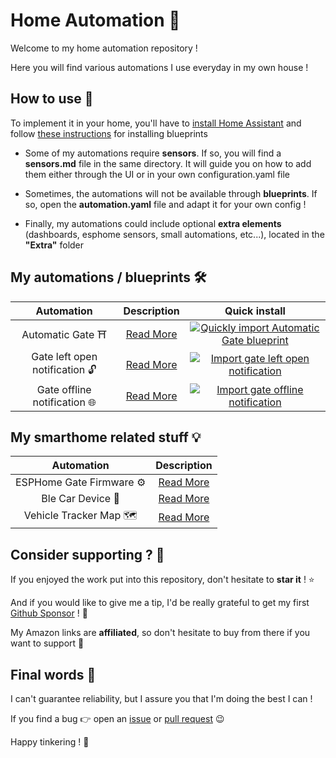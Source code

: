 # Home Automation 🏡

Welcome to my home automation repository !

Here you will find various automations I use everyday in my own house !

## How to use 🔌

To implement it in your home, you'll have to [install Home Assistant](https://www.home-assistant.io/installation/) and follow [these instructions](https://www.home-assistant.io/docs/automation/using_blueprints/#importing-blueprints) for installing blueprints

* Some of my automations require **sensors**. If so, you will find a **sensors.md** file in the same directory. It will guide you on how to add them either through the UI or in your own configuration.yaml file

* Sometimes, the automations will not be available through **blueprints**. If so, open the **automation.yaml** file and adapt it for your own config !

* Finally, my automations could include optional **extra elements** (dashboards, esphome sensors, small automations, etc...), located in the **"Extra"** folder

## My automations / blueprints 🛠️

|           Automation           | Description | Quick install |
| :----------------------------: | :---------: | :-----------: |
|       Automatic Gate ⛩️        |  [Read More](Automatic%20Gate)  | [![Quickly import Automatic Gate blueprint](https://my.home-assistant.io/badges/blueprint_import.svg)](https://my.home-assistant.io/redirect/blueprint_import/?blueprint_url=https%3A%2F%2Fgithub.com%2Fetiennec78%2FHome-Automation%2Fblob%2Fmaster%2FAutomatic+Gate%2Fautomatic-gate.yaml) |
| Gate left open notification 🔓 |  [Read More](Automatic%20Gate/Extra/Automations)  | [![Import gate left open notification](https://my.home-assistant.io/badges/blueprint_import.svg)](https://my.home-assistant.io/redirect/blueprint_import/?blueprint_url=https%3A%2F%2Fgithub.com%2Fetiennec78%2FHome-Automation%2Fblob%2Fmaster%2FAutomatic+Gate%2FExtra%2FAutomations%2Fgate-left-open-notification.yaml) |
|  Gate offline notification 🌐  |  [Read More](Automatic%20Gate/Extra/Automations)  | [![Import gate offline notification](https://my.home-assistant.io/badges/blueprint_import.svg)](https://my.home-assistant.io/redirect/blueprint_import/?blueprint_url=https%3A%2F%2Fgithub.com%2Fetiennec78%2FHome-Automation%2Fblob%2Fmaster%2FAutomatic+Gate%2FExtra%2FAutomations%2Fgate-offline-notification.yaml) |

## My smarthome related stuff 💡

|        Automation        | Description |
| :----------------------: | :---------: |
| ESPHome Gate Firmware ⚙️ |  [Read More](Automatic%20Gate/Extra/Esphome%20gate%20firmware)  |
|    Ble Car Device 🚗     |  [Read More](Automatic%20Gate/Extra/Ble%20car%20device)  |
|  Vehicle Tracker Map 🗺️  |  [Read More](Automatic%20Gate/Extra/Vehicle%20tracker%20map)  |

## Consider supporting ? 🩷

If you enjoyed the work put into this repository, don't hesitate to **star it** ! ⭐

And if you would like to give me a tip, I'd be really grateful to get my first [Github Sponsor](https://github.com/sponsors/etiennec78) ! 💛

My Amazon links are **affiliated**, so don't hesitate to buy from there if you want to support 🤗

## Final words 👋

I can't guarantee reliability, but I assure you that I'm doing the best I can !

If you find a bug 👉 open an [issue](https://github.com/etiennec78/Home-Automation/issues/new) or [pull request](https://github.com/etiennec78/Home-Automation/pulls) 😉

Happy tinkering ! 🔧
